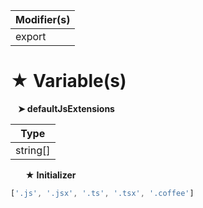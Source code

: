 | Modifier(s)                            |
|----------------------------------------|
| export |

# &#9733; Variable(s)

&nbsp;&nbsp; **&#10148; defaultJsExtensions**

| Type                        |
|-----------------------------|
| string[] |

&nbsp;&nbsp;&nbsp;&nbsp;&nbsp; **&#9733; Initializer**

```ts
['.js', '.jsx', '.ts', '.tsx', '.coffee']
```